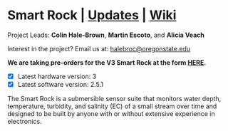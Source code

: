 # Smart Rock | [Updates](https://github.com/OPEnSLab-OSU/OPEnS-Lab-Home/wiki/smart-rock-updates) | [Wiki](https://github.com/OPEnSLab-OSU/SmartRock/wiki)
Project Leads: **Colin Hale-Brown**, **Martin Escoto**, and **Alicia Veach**

Interest in the project? Email us at: halebroc@oregonstate.edu

**We are taking pre-orders for the V3 Smart Rock at the form [HERE](https://forms.gle/heTsUhmxyKFWzNU9A).**

- [x] Latest hardware version: 3
- [x] Latest software version: 2.5.1

The Smart Rock is a submersible sensor suite that monitors water depth, temperature, turbidity, and salinity (EC) of a small stream over time and designed to be built by anyone with or without extensive experience in electronics.
